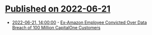 # [Published on 2022-06-21](index.md)

* [2022-06-21, 14:00:00](https://yro.slashdot.org/story/22/06/21/1319225/ex-amazon-employee-convicted-over-data-breach-of-100-million-capitalone-customers?utm_source=rss1.0mainlinkanon&utm_medium=feed) - [Ex-Amazon Employee Convicted Over Data Breach of 100 Million CapitalOne Customers](https://yro.slashdot.org/story/22/06/21/1319225/ex-amazon-employee-convicted-over-data-breach-of-100-million-capitalone-customers?utm_source=rss1.0mainlinkanon&utm_medium=feed)
